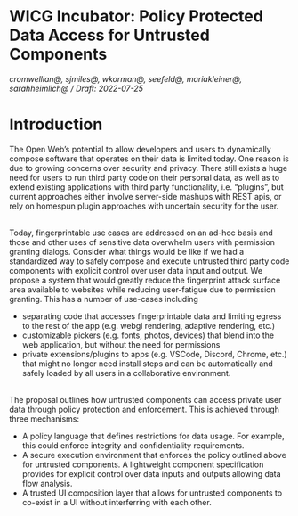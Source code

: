 # WICG Incubator:  Policy Protected Data Access for Untrusted Components

_cromwellian@, sjmiles@, wkorman@, seefeld@, mariakleiner@, sarahheimlich@ / Draft: 2022-07-25_


# Introduction

The Open Web’s potential to allow developers and users to dynamically compose software that operates on their data is limited today. One reason is due to growing concerns over security and privacy. There still exists a huge need for users to run third party code on their personal data, as well as to extend existing applications with third party functionality, i.e.  “plugins”, but current approaches either involve server-side mashups with REST apis, or rely on homespun plugin approaches with uncertain security for the user.

 \
Today, fingerprintable use cases are addressed on an ad-hoc basis and those and other uses of sensitive data overwhelm users with permission granting dialogs. Consider what things would be like if we had a standardized way to safely compose and execute untrusted third party code components with explicit control over user data input and output. We propose a system that would greatly reduce the fingerprint attack surface area available to websites while reducing user-fatigue due to permission granting. This has a number of use-cases including
* separating code that accesses fingerprintable data and limiting egress to the rest of the app (e.g. webgl rendering, adaptive rendering, etc.)
* customizable pickers (e.g. fonts, photos, devices) that blend into the web application, but without the need for permissions
* private extensions/plugins to apps (e.g. VSCode, Discord, Chrome, etc.) that might no longer need install steps and can be automatically and safely loaded by all users in a collaborative environment.

 \
The proposal outlines how untrusted components can access private user data through policy protection and enforcement. This is achieved through three mechanisms:

* A policy language that defines restrictions for data usage. For example, this could enforce integrity and confidentiality requirements. 
* A secure execution environment that enforces the policy outlined above for untrusted components. A lightweight component specification provides for explicit control over data inputs and outputs allowing data flow analysis.
* A trusted UI composition layer that allows for untrusted components to co-exist in a UI without interferring with each other.
